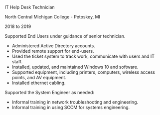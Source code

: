 IT Help Desk Technician

North Central Michigan College - Petoskey, MI

2018 to 2019

Supported End Users under guidance of senior technician.
 - Administered Active Directory accounts.
 - Provided remote support for end-users.
 - Used the ticket system to track work, communicate with users and IT staff.
 - Installed, updated, and maintained Windows 10 and software.
 - Supported equipment, including printers, computers, wireless access points,
   and AV equipment.
 - Installed ethernet cabling.


Supported the System Engineer as needed:
 - Informal training in network troubleshooting and engineering.
 - Informal training in using SCCM for systems engineering.
